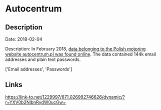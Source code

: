 # Autocentrum

## Description

Date: 2018-02-04

Description:
In February 2018, <a href="https://niebezpiecznik.pl/post/wyciek-hasel-144-000-uzytkownikow-autocentrum-pl/" target="_blank" rel="noopener">data belonging to the Polish motoring website autocentrum.pl was found online</a>. The data contained 144k email addresses and plain text passwords.


['Email addresses', 'Passwords']

## Links

https://link-to.net/1229997/671.026992746626/dynamic/?r=YXV0b2NlbnRydW0ucGw=